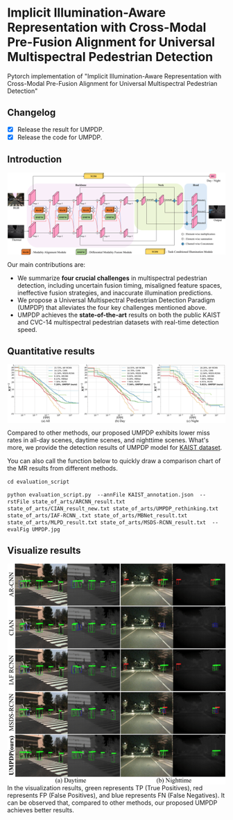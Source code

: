 # Implicit Illumination-Aware Representation with Cross-Modal Pre-Fusion Alignment for Universal Multispectral Pedestrian Detection

Pytorch implementation of "Implicit Illumination-Aware Representation with Cross-Modal Pre-Fusion Alignment for Universal Multispectral Pedestrian Detection"


## Changelog
- [x] Release the result for UMPDP.
- [x] Release the code for UMPDP. 

## Introduction

<img align="center" src="./evaluation_script/pic/UMPDP.png">

Our main contributions are:
- We summarize **four crucial challenges** in multispectral pedestrian detection, including uncertain fusion timing, misaligned feature spaces, ineffective fusion strategies, and inaccurate illumination predictions.
- We propose a Universal Multispectral Pedestrian Detection Paradigm (UMPDP) that alleviates the four key challenges mentioned above.
- UMPDP achieves the **state-of-the-art** results on both the public KAIST and CVC-14 multispectral pedestrian datasets with real-time detection speed.

## Quantitative results
<img align="center" src="./evaluation_script/pic/UMPDP_vis.png">

Compared to other methods, our proposed UMPDP exhibits lower miss rates in all-day scenes, daytime scenes, and nighttime scenes.
What's more, we provide the detection results of UMPDP model for [KAIST dataset](https://soonminhwang.github.io/rgbt-ped-detection/). 


You can also call the function below to quickly draw a comparison chart of the MR results from different methods.

```
cd evaluation_script
```

```
python evaluation_script.py  --annFile KAIST_annotation.json  --rstFile state_of_arts/ARCNN_result.txt state_of_arts/CIAN_result_new.txt state_of_arts/UMPDP_rethinking.txt state_of_arts/IAF-RCNN_.txt state_of_arts/MBNet_result.txt state_of_arts/MLPD_result.txt state_of_arts/MSDS-RCNN_result.txt  --evalFig UMPDP.jpg
```

## Visualize results
<img align="center" src="./evaluation_script/pic/vis_res.png">
In the visualization results, green represents TP (True Positives), red represents FP (False Positives), and blue represents FN (False Negatives). It can be observed that, compared to other methods, our proposed UMPDP achieves better results.



